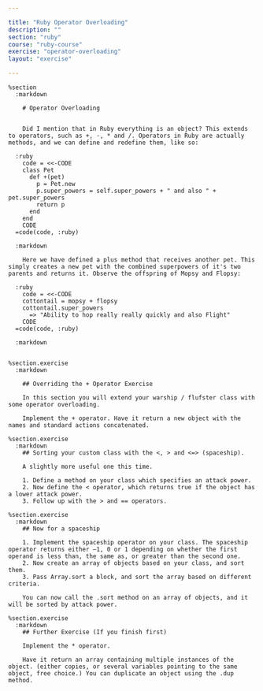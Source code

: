 ```yaml
---

title: "Ruby Operator Overloading"
description: ""
section: "ruby"
course: "ruby-course"
exercise: "operator-overloading"
layout: "exercise"

---
```


    %section
      :markdown

        # Operator Overloading


        Did I mention that in Ruby everything is an object? This extends to operators, such as +, -, * and /. Operators in Ruby are actually methods, and we can define and redefine them, like so:

      :ruby
        code = <<-CODE
        class Pet
          def +(pet)
            p = Pet.new
            p.super_powers = self.super_powers + " and also " + pet.super_powers
            return p
          end
        end
        CODE
      =code(code, :ruby)

      :markdown

        Here we have defined a plus method that receives another pet. This simply creates a new pet with the combined superpowers of it's two parents and returns it. Observe the offspring of Mopsy and Flopsy:

      :ruby
        code = <<-CODE
        cottontail = mopsy + flopsy
        cottontail.super_powers
          => "Ability to hop really really quickly and also Flight"
        CODE
      =code(code, :ruby)

      :markdown


    %section.exercise
      :markdown

        ## Overriding the + Operator Exercise

        In this section you will extend your warship / flufster class with some operator overloading.

        Implement the + operator. Have it return a new object with the names and standard actions concatenated.

    %section.exercise
      :markdown
        ## Sorting your custom class with the <, > and <=> (spaceship).

        A slightly more useful one this time.

        1. Define a method on your class which specifies an attack power.
        2. Now define the < operator, which returns true if the object has a lower attack power.
        3. Follow up with the > and == operators.

    %section.exercise
      :markdown
        ## Now for a spaceship

        1. Implement the spaceship operator on your class. The spaceship operator returns either –1, 0 or 1 depending on whether the first operand is less than, the same as, or greater than the second one.
        2. Now create an array of objects based on your class, and sort them.
        3. Pass Array.sort a block, and sort the array based on different criteria.

        You can now call the .sort method on an array of objects, and it will be sorted by attack power.

    %section.exercise
      :markdown
        ## Further Exercise (If you finish first)

        Implement the * operator.

        Have it return an array containing multiple instances of the object. (either copies, or several variables pointing to the same object, free choice.) You can duplicate an object using the .dup method.
